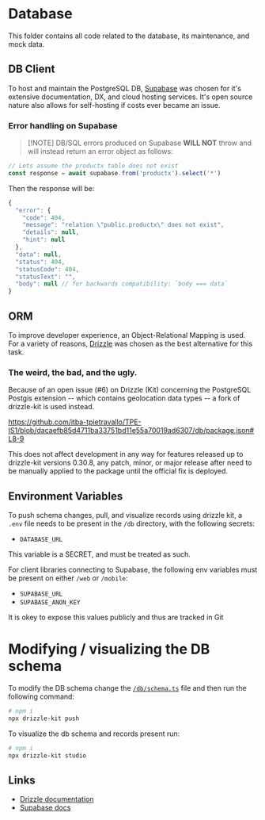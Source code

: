 # Database

This folder contains all code related to the database, its maintenance, and mock data.

## DB Client

To host and maintain the PostgreSQL DB, [Supabase](https://supabase.com) was chosen for it's extensive documentation, DX, and cloud hosting services. It's open source nature also allows for self-hosting if costs ever became an issue.

### Error handling on Supabase

>[!NOTE] DB/SQL errors produced on Supabase **WILL NOT** throw and will instead return an error object as follows:

```js
// Lets assume the productx table does not exist
const response = await supabase.from('productx').select('*')
```

Then the response will be:

```js
{
  "error": {
    "code": 404,
    "message": "relation \"public.productx\" does not exist",
    "details": null,
    "hint": null
  },
  "data": null,
  "status": 404,
  "statusCode": 404,
  "statusText": "",
  "body": null // for backwards compatibility: `body === data`
}
```

## ORM

To improve developer experience, an Object-Relational Mapping is used. For a variety of reasons, [Drizzle](https://orm.drizzle.team) was chosen as the best alternative for this task.

### The weird, the bad, and the ugly.

Because of an open issue (#6) on Drizzle (Kit) concerning the PostgreSQL Postgis extension -- which contains geolocation data types -- a fork of drizzle-kit is used instead.

https://github.com/itba-tpietravallo/TPE-IS1/blob/dacaefb85d4711ba33751bd11e55a70019ad6307/db/package.json#L8-9

This does not affect development in any way for features released up to drizzle-kit versions 0.30.8, any patch, minor, or major release after need to be manually applied to the package until the official fix is deployed.

## Environment Variables

To push schema changes, pull, and visualize records using drizzle kit, a `.env` file needs to be present in the `/db` directory, with the following secrets:
- ‎`DATABASE_URL`

This variable is a SECRET, and must be treated as such.

For client libraries connecting to Supabase, the following env variables must be present on either `/web` or `/mobile`:
- `SUPABASE_URL`
- `SUPABASE_ANON_KEY`

It is okey to expose this values publicly and thus are tracked in Git

# Modifying / visualizing the DB schema

To modify the DB schema change the [`/db/schema.ts`](/db/schema.ts) file and then run the following command:

```sh
# npm i
npx drizzle-kit push
```

To visualize the db schema and records present run:

```sh
# npm i
npx drizzle-kit studio
```

## Links

- [Drizzle documentation](https://orm.drizzle.team/docs/overview)
- [Supabase docs](https://supabase.com/docs)
